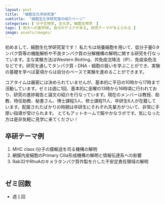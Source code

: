 ```yaml
---
layout: post
title:  "細胞生化学研究室"
subtitle:  "細胞生化学研究室の紹介ページ"
categories: [ 分子生物学, 生化学, 細胞生物学　]
tags: [ 他大への進学OK, 自分のデスクがある, 研究テーマが与えられる ]
image: assets/images/
---
```


初めまして、細胞生化学研究室です！
私たちは培養細胞を用いて、低分子量Gタンパク質等の機能解析や不良タンパク質の分解機構の解明に関する研究を行なっています。主な実験方法はWestern Blotting、共免疫沈降法（IP）、免疫染色法などです。研究を通してタンパク質・DNA・細胞の扱いを学ぶことができ、実験の基礎を学べば夏頃からは自分のペースで実験を進めることができます。

コアタイムは厳密には決められていませんが、基本的に平日の10時から17時まで活動しています。ゼミは週に1回、基本的に金曜の13時から16時頃に行われており、研究の進捗報告と論文の紹介を行なっています。現在のメンバーは教授、助教、特任助教、秘書さん、博士課程3人、修士課程11人、卒研生6人が在籍しています。配属されたばかりの時期は卒研生にそれぞれ先輩方がついて、非常に手厚い指導が受けられます。
とてもアットホームで賑やかなラボです。気になった方は是非気軽に見学に来てください！

## 卒研テーマ例
1. MHC class Ⅰ分子の膜輸送を司る機構の解明
1. 網膜内皮細胞のPrimary Cilia形成機構の解明と情報伝達系への影響
1. Rab32やRhoAのキメラタンパク質作製を介した不安定責任領域の解明
<br /><br />

## ゼミ回数
- 週１回
<br /><br />
